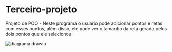 # Terceiro-projeto
Projeto de POO - Neste programa o usuário pode adicionar pontos e retas com esses pontos, além disso, ele pode ver o tamanho da reta gerada pelos dois pontos que ele selecionou

![diagrama drawio](https://github.com/jockaplay/Terceiro-projeto/assets/74666954/38e95250-d1dc-407a-baec-d0b16af89d32)
